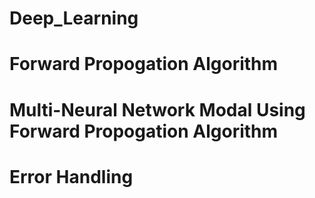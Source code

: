 # Deep_Learning
# Forward Propogation Algorithm
# Multi-Neural Network Modal Using Forward Propogation Algorithm
# Error Handling
